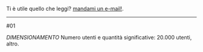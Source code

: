 Ti è utile quello che leggi? 
<a href=mailto:savelli.teleriscaldamento@gmail.com>
mandami un e-mail!</a>.

------

#01

*DIMENSIONAMENTO* 
Numero utenti e quantità significative: 20.000 utenti, altro.
